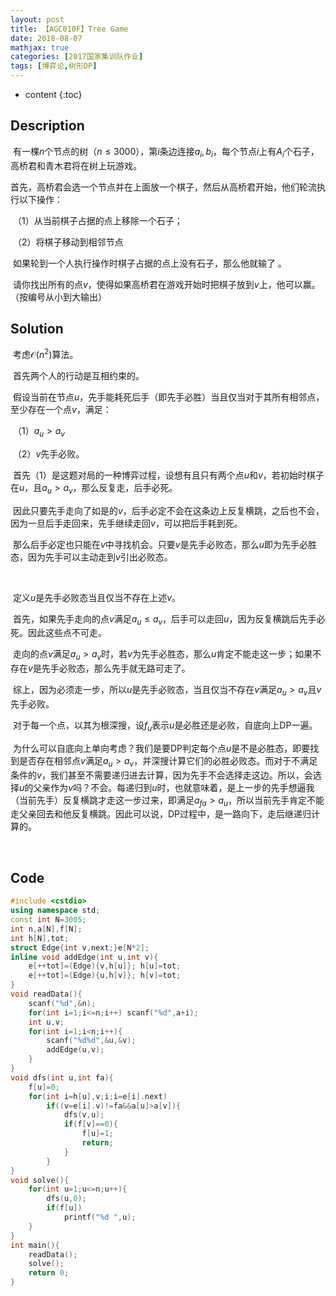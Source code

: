 ```yaml
---
layout: post
title: 【AGC010F】Tree Game
date: 2018-08-07
mathjax: true
categories: [2017国家集训队作业]
tags: [博弈论,树形DP]
---
```

* content
{:toc}
## Description

​	有一棵$n$个节点的树（$n \le 3000$），第$i$条边连接$a_i,b_i$，每个节点$i$上有$A_i$个石子，高桥君和青木君将在树上玩游戏。

​	首先，高桥君会选一个节点并在上面放一个棋子，然后从高桥君开始，他们轮流执行以下操作： 

​	（1）从当前棋子占据的点上移除一个石子；

​	（2）将棋子移动到相邻节点 

​	如果轮到一个人执行操作时棋子占据的点上没有石子，那么他就输了 。

​	请你找出所有的点$v$，使得如果高桥君在游戏开始时把棋子放到$v$上，他可以赢。（按编号从小到大输出）



## Solution

​	考虑$\mathcal O(n^2)$算法。

​	首先两个人的行动是互相约束的。

​	假设当前在节点$u$，先手能耗死后手（即先手必胜）当且仅当对于其所有相邻点，至少存在一个点$v$，满足：

​		（1）$a_u>a_v$

​		（2）$v$先手必败。

​	首先（1）是这题对局的一种博弈过程，设想有且只有两个点$u$和$v$，若初始时棋子在$u$，且$a_u>a_v$，那么反复走，后手必死。

​	因此只要先手走向了如是的$v$，后手必定不会在这条边上反复横跳，之后也不会，因为一旦后手走回来，先手继续走回$v$，可以把后手耗到死。

​	那么后手必定也只能在$v$中寻找机会。只要$v$是先手必败态，那么$u$即为先手必胜态，因为先手可以主动走到$v$引出必败态。

​	

​	定义$u$是先手必败态当且仅当不存在上述$v$。 

​	首先，如果先手走向的点$v$满足$a_u\le a_v$，后手可以走回$u$，因为反复横跳后先手必死。因此这些点不可走。

​	走向的点$v$满足$a_u>a_v$时，若$v$为先手必胜态，那么$u$肯定不能走这一步；如果不存在$v$是先手必败态，那么先手就无路可走了。

​	综上，因为必须走一步，所以$u$是先手必败态，当且仅当不存在$v$满足$a_u>a_v$且$v$先手必败。

​	对于每一个点，以其为根深搜，设$f_u$表示$u$是必胜还是必败，自底向上DP一遍。

​	为什么可以自底向上单向考虑？我们是要DP判定每个点$u$是不是必胜态，即要找到是否存在相邻点$v$满足$a_u>a_v$，并深搜计算它们的必胜必败态。而对于不满足条件的$v$，我们甚至不需要递归进去计算，因为先手不会选择走这边。所以，会选择$u$的父亲作为$v$吗？不会。每递归到$u$时，也就意味着，是上一步的先手想逼我（当前先手）反复横跳才走这一步过来，即满足$a_{fa}>a_u$，所以当前先手肯定不能走父亲回去和他反复横跳。因此可以说，DP过程中，是一路向下，走后继递归计算的。

​	

## Code

```c++
#include <cstdio>
using namespace std;
const int N=3005;
int n,a[N],f[N];
int h[N],tot;
struct Edge{int v,next;}e[N*2];
inline void addEdge(int u,int v){
	e[++tot]=(Edge){v,h[u]}; h[u]=tot;
	e[++tot]=(Edge){u,h[v]}; h[v]=tot;
}
void readData(){
	scanf("%d",&n);
	for(int i=1;i<=n;i++) scanf("%d",a+i);
	int u,v;
	for(int i=1;i<n;i++){
		scanf("%d%d",&u,&v);
		addEdge(u,v);
	}
}
void dfs(int u,int fa){
	f[u]=0;
	for(int i=h[u],v;i;i=e[i].next)
		if((v=e[i].v)!=fa&&a[u]>a[v]){
			dfs(v,u);
			if(f[v]==0){
				f[u]=1;
				return;
			}
		}
}
void solve(){
	for(int u=1;u<=n;u++){
		dfs(u,0);
		if(f[u])
			printf("%d ",u);
	}
}
int main(){
	readData();
	solve();
	return 0;
}
```

​	